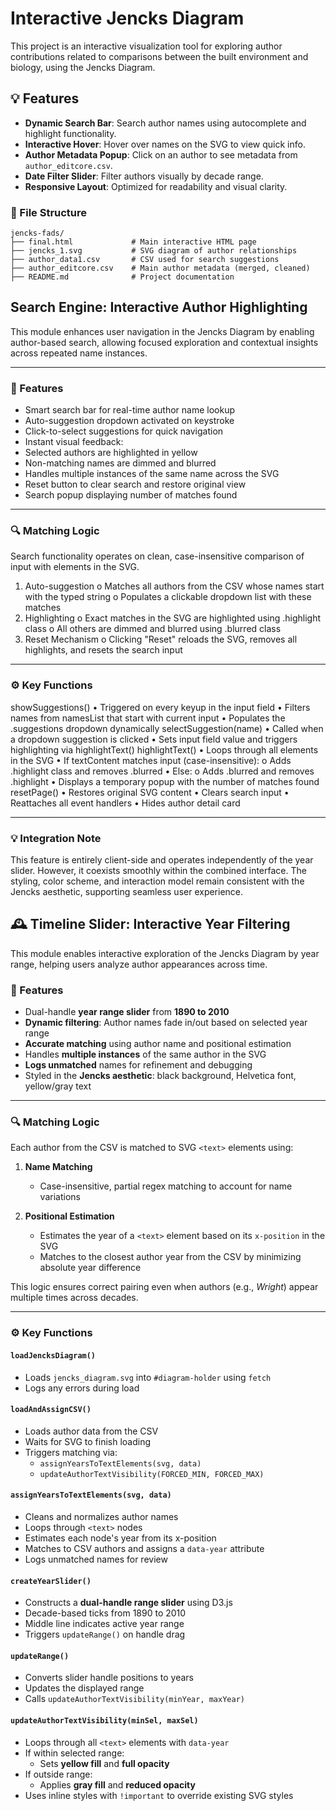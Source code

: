 # Interactive Jencks Diagram

This project is an interactive visualization tool for exploring author contributions related to comparisons between the built environment and biology, using the Jencks Diagram.

## 💡 Features

- **Dynamic Search Bar**: Search author names using autocomplete and highlight functionality.
- **Interactive Hover**: Hover over names on the SVG to view quick info.
- **Author Metadata Popup**: Click on an author to see metadata from `author_editcore.csv`.
- **Date Filter Slider**: Filter authors visually by decade range.
- **Responsive Layout**: Optimized for readability and visual clarity.

### 📂 File Structure

```
jencks-fads/
├── final.html             # Main interactive HTML page
├── jencks_1.svg           # SVG diagram of author relationships
├── author_data1.csv       # CSV used for search suggestions
├── author_editcore.csv    # Main author metadata (merged, cleaned)
├── README.md              # Project documentation
```


## Search Engine: Interactive Author Highlighting
This module enhances user navigation in the Jencks Diagram by enabling author-based search, allowing focused exploration and contextual insights across repeated name instances.
________________________________________
### 🔧 Features
- 	Smart search bar for real-time author name lookup
- 	Auto-suggestion dropdown activated on keystroke
-	Click-to-select suggestions for quick navigation
-	Instant visual feedback:
-	Selected authors are highlighted in yellow
-	Non-matching names are dimmed and blurred
-	Handles multiple instances of the same name across the SVG
-	Reset button to clear search and restore original view
-	Search popup displaying number of matches found
________________________________________
### 🔍 Matching Logic
Search functionality operates on clean, case-insensitive comparison of input with <text> elements in the SVG.
1.	Auto-suggestion
o	Matches all authors from the CSV whose names start with the typed string
o	Populates a clickable dropdown list with these matches
2.	Highlighting
o	Exact matches in the SVG are highlighted using .highlight class
o	All others are dimmed and blurred using .blurred class
3.	Reset Mechanism
o	Clicking "Reset" reloads the SVG, removes all highlights, and resets the search input
________________________________________
### ⚙️ Key Functions
showSuggestions()
•	Triggered on every keyup in the input field
•	Filters names from namesList that start with current input
•	Populates the .suggestions dropdown dynamically
selectSuggestion(name)
•	Called when a dropdown suggestion is clicked
•	Sets input field value and triggers highlighting via highlightText()
highlightText()
•	Loops through all <text> elements in the SVG
•	If textContent matches input (case-insensitive):
o	Adds .highlight class and removes .blurred
•	Else:
o	Adds .blurred and removes .highlight
•	Displays a temporary popup with the number of matches found
resetPage()
•	Restores original SVG content
•	Clears search input
•	Reattaches all event handlers
•	Hides author detail card
________________________________________
### 💡 Integration Note
This feature is entirely client-side and operates independently of the year slider. However, it coexists smoothly within the combined interface. The styling, color scheme, and interaction model remain consistent with the Jencks aesthetic, supporting seamless user experience.




## 🕰️ Timeline Slider: Interactive Year Filtering

This module enables interactive exploration of the Jencks Diagram by year range, helping users analyze author appearances across time.

### 🔧 Features
- Dual-handle **year range slider** from **1890 to 2010**
- **Dynamic filtering**: Author names fade in/out based on selected year range
- **Accurate matching** using author name and positional estimation
- Handles **multiple instances** of the same author in the SVG
- **Logs unmatched** names for refinement and debugging
- Styled in the **Jencks aesthetic**: black background, Helvetica font, yellow/gray text

---

### 🔍 Matching Logic
Each author from the CSV is matched to SVG `<text>` elements using:

1. **Name Matching**  
   - Case-insensitive, partial regex matching to account for name variations  

2. **Positional Estimation**  
   - Estimates the year of a `<text>` element based on its `x-position` in the SVG  
   - Matches to the closest author year from the CSV by minimizing absolute year difference  

This logic ensures correct pairing even when authors (e.g., *Wright*) appear multiple times across decades.

---

### ⚙️ Key Functions

#### `loadJencksDiagram()`
- Loads `jencks_diagram.svg` into `#diagram-holder` using `fetch`
- Logs any errors during load

#### `loadAndAssignCSV()`
- Loads author data from the CSV
- Waits for SVG to finish loading
- Triggers matching via:
  - `assignYearsToTextElements(svg, data)`
  - `updateAuthorTextVisibility(FORCED_MIN, FORCED_MAX)`

#### `assignYearsToTextElements(svg, data)`
- Cleans and normalizes author names
- Loops through `<text>` nodes
- Estimates each node's year from its x-position
- Matches to CSV authors and assigns a `data-year` attribute
- Logs unmatched names for review

#### `createYearSlider()`
- Constructs a **dual-handle range slider** using D3.js
- Decade-based ticks from 1890 to 2010
- Middle line indicates active year range
- Triggers `updateRange()` on handle drag

#### `updateRange()`
- Converts slider handle positions to years
- Updates the displayed range
- Calls `updateAuthorTextVisibility(minYear, maxYear)`

#### `updateAuthorTextVisibility(minSel, maxSel)`
- Loops through all `<text>` elements with `data-year`
- If within selected range:
  - Sets **yellow fill** and **full opacity**
- If outside range:
  - Applies **gray fill** and **reduced opacity**
- Uses inline styles with `!important` to override existing SVG styles
